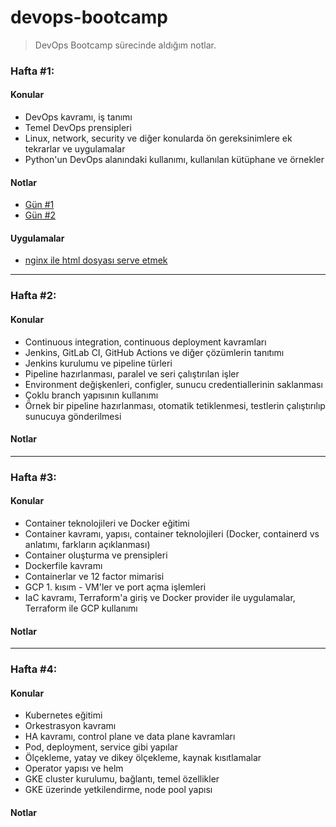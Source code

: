# devops-bootcamp

> DevOps Bootcamp sürecinde aldığım notlar.

### Hafta #1:

#### Konular
* DevOps kavramı, iş tanımı
* Temel DevOps prensipleri
* Linux, network, security ve diğer konularda ön gereksinimlere ek tekrarlar ve uygulamalar
* Python'un DevOps alanındaki kullanımı, kullanılan kütüphane ve örnekler

#### Notlar
* [Gün #1](day-1/README.md)
* [Gün #2](day-2/README.md)

#### Uygulamalar
* [nginx ile html dosyası serve etmek](homeworks/nginx-html/README.md)

- - - -

### Hafta #2:

#### Konular
* Continuous integration, continuous deployment kavramları
* Jenkins, GitLab CI, GitHub Actions ve diğer çözümlerin tanıtımı
* Jenkins kurulumu ve pipeline türleri
* Pipeline hazırlanması, paralel ve seri çalıştırılan işler
* Environment değişkenleri, configler, sunucu credentiallerinin saklanması
* Çoklu branch yapısının kullanımı
* Örnek bir pipeline hazırlanması, otomatik tetiklenmesi, testlerin çalıştırılıp sunucuya gönderilmesi

#### Notlar

- - - -

### Hafta #3:

#### Konular
* Container teknolojileri ve Docker eğitimi
* Container kavramı, yapısı, container teknolojileri (Docker, containerd vs anlatımı, farkların açıklanması)
* Container oluşturma ve prensipleri
* Dockerfile kavramı
* Containerlar ve 12 factor mimarisi
* GCP 1. kısım -  VM'ler ve port açma işlemleri
* IaC kavramı, Terraform'a giriş ve Docker provider ile uygulamalar, Terraform ile GCP kullanımı

#### Notlar

- - - -

### Hafta #4:

#### Konular
* Kubernetes eğitimi
* Orkestrasyon kavramı
* HA kavramı, control plane ve data plane kavramları
* Pod, deployment, service gibi yapılar
* Ölçekleme, yatay ve dikey ölçekleme, kaynak kısıtlamalar
* Operator yapısı ve helm
* GKE cluster kurulumu, bağlantı, temel özellikler
* GKE üzerinde yetkilendirme, node pool yapısı

#### Notlar